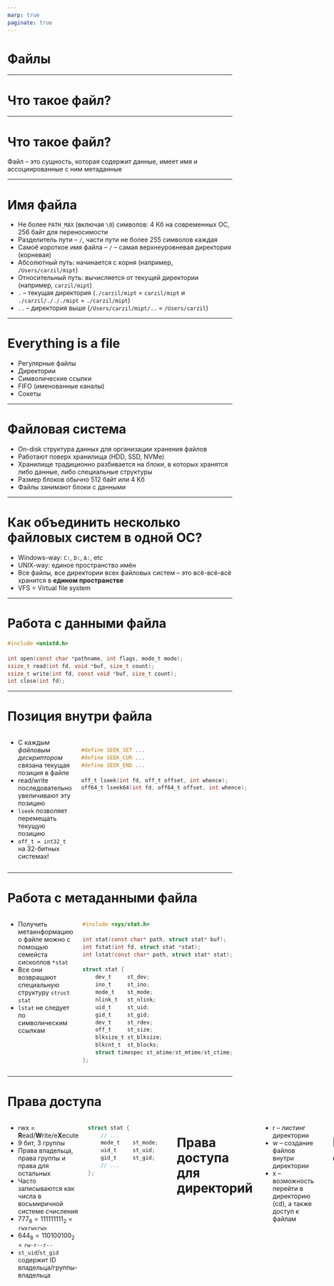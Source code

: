```yaml
---
marp: true
paginate: true
---
```


<style>
img[alt~="center"] {
  display: block;
  margin: 0 auto;
}
.columns {
  display: grid;
  grid-template-columns: repeat(2, minmax(0, 1fr));
  gap: 0.5rem;
}
</style>

# Файлы

---

# Что такое файл?

---

# Что такое файл?
Файл – это сущность, которая содержит данные, имеет имя и ассоциированные с ним метаданные

---

# Имя файла
* Не более `PATH_MAX` (включая `\0`) символов: 4 Кб на современных ОС, 256 байт для переносимости
* Разделитель пути – `/`, части пути не более 255 символов каждая
* Самоё короткое имя файла – `/` – самая верхнеуровневая директория (корневая)
* Абсолютный путь: начинается с корня (например, `/Users/carzil/mipt`)
* Относительный путь: вычисляется от текущей директории (например, `carzil/mipt`)
* `.` – текущая директория (`./carzil/mipt` = `carzil/mipt` и `./carzil/./././mipt` = `./carzil/mipt`)
* `..` – директория выше (`/Users/carzil/mipt/..` = `/Users/carzil`)

---

# Everything is a file
* Регулярные файлы
* Директории
* Символические ссылки
* FIFO (именованные каналы)
* Сокеты

---

# Файловая система
* On-disk структура данных для организации хранения файлов
* Работают поверх хранилища (HDD, SSD, NVMe)
* Хранилище традиционно разбивается на *блоки*, в которых хранятся либо данные, либо специальные структуры
* Размер блоков обычно 512 байт или 4 Кб
* Файлы занимают блоки с данными

---

# Как объединить несколько файловых систем в одной ОС?
* Windows-way: `C:`, `D:`, `A:`, etc
* UNIX-way: единое пространство имён
* Все файлы, все директории всех файловых систем – это всё-всё-всё хранится в **едином пространстве**
* VFS = Virtual file system

---

# Работа с данными файла

```c
#include <unistd.h>

int open(const char *pathname, int flags, mode_t mode);
ssize_t read(int fd, void *buf, size_t count);
ssize_t write(int fd, const void *buf, size_t count);
int close(int fd);
```

---

# Позиция внутри файла
<div class="columns">
<div>

* С каждым _файловым дескриптором_ связана текущая позиция в файле
* read/write последовательно увеличивают эту позицию
* `lseek` позволяет перемещать текущую позицию
* `off_t = int32_t` на 32-битных системах!

</div>
<div>

```c

#define SEEK_SET ...
#define SEEK_CUR ...
#define SEEK_END ...

off_t lseek(int fd, off_t offset, int whence);
off64_t lseek64(int fd, off64_t offset, int whence);
```

</div>
</div>

---

# Работа с метаданными файла
<div class="columns">
<div>

* Получить метаинформацию о файле можно с помощью семейста сисколлов `*stat`
* Все они возвращают специальную структуру `struct stat`
* `lstat` не следует по символическим ссылкам

</div>
<div>

```c
#include <sys/stat.h>

int stat(const char* path, struct stat* buf);
int fstat(int fd, struct stat *stat);
int lstat(const char* path, struct stat* stat);

struct stat {
    dev_t     st_dev;
    ino_t     st_ino;
    mode_t    st_mode;
    nlink_t   st_nlink;
    uid_t     st_uid;
    gid_t     st_gid;
    dev_t     st_rdev;
    off_t     st_size;
    blksize_t st_blksize;
    blkcnt_t  st_blocks;
    struct timespec st_atime/st_mtime/st_ctime;
};
```

</div>
</div>

---

# Права доступа
<div class="columns">
<div>

* rwx = **R**ead/**W**rite/e**X**ecute
* 9 бит, 3 группы
* Права владельца, права группы и права для остальных
* Часто записываются как числа в восьмиричной системе счисления
* $777_8 = 111111111_2$ = `rwxrwxrwx`
* $644_8 = 110100100_2$ = `rw-r--r--`
* `st_uid`/`st_gid` содержит ID владельца/группы-владельца

</div>
<div>

```c
struct stat {
    // ...
    mode_t    st_mode;
    uid_t     st_uid;
    gid_t     st_gid;
    // ...
};
```

</div>

---

# Права доступа для директорий
* r – листинг директории
* w – создание файлов внутри директории
* x – возможность перейти в директорию (cd), а также доступ к файлам

---

# Регулярные файлы
<div class="columns">
<div>

* `S_ISREG(stat.st_mode)`
* Обычные файлы с данными
* Данные хранятся в блоках одинакового размера
* `st_size` содержит точное количество байт внутри файла
* `st_blocks` – количество блоков файла (под блоком подразумевается 512 байтовый блок)
* `st_blksize` – предпочитаемый размер блока для операций
* `st_atime/st_mtime` – последний доступ/модификация

</div>
<div>

```c
struct stat {
    // ...
    mode_t    st_mode;
    off_t     st_size;
    blksize_t st_blksize;
    blkcnt_t  st_blocks;
    struct timespec st_atime/st_mtime;
    // ...
};
```

</div>

---

# Регулярные файлы
Что из этого может быть верно?
* `st_size < st_blocks * 512`
* `st_size == st_blocks * 512`
* `st_size > st_blocks * 512`

---

# Регулярные файлы
* `st_size < st_blocks * 512`: размер файла не кратен размеру блока
* `st_size == st_blocks * 512`: размер файла кратен размеру блока
* `st_size > st_blocks * 512`: в файле есть «дырки» – виртуальные блоки заполненные нулями

---

# Как создать «дырки» в файлах?
<div class="columns">
<div>

* `lseek` + `write`
* `truncate` позволяет только добавлять/удалять байты с конца
* `fallocate` умеет: добавлять произвольное количество нулевых байт в произвольное место, вырезать произвольный диапазон, обнулять произвольный диапазон
* Меняют стуктуры данных на диске, но не сами данные!
* `This is a nonportable, Linux-specific system call.` 🙁

</div>
<div>

```c
int fallocate(int fd, int mode, off_t offset, off_t len);
int truncate(const char *path, off_t length);
int ftruncate(int fd, off_t length);
```

![center height:300px](./fallocate_vs_truncate.png)

</div>
</div>

---

# inode
* У файла может быть много имён, но физически при этом он будет храниться в одной копии
* inode – это _сама сущность файла_, имена файла – «указатели» на неё
* У каждой inode есть собственный ID
* Количество inode огранично внутри одной файловой системы

---

# Директории
<div class="columns">
<div>

* `S_ISDIR(stat.st_mode)`
* Директория представляет собой список _directory entry_ или _dirent_
* Каждая dirent хранит имя файла и inode, на который она указывает
* Специальный API для чтения: обычные `read`/`write` не работают
* Размер `struct dirent` неопределён!

</div>
<div>

```c
struct dirent {
    ino_t          d_ino;
    unsigned short d_reclen;
    unsigned char  d_type;
    char           d_name[];
    // ...
};


DIR* opendir(const char* name);
struct dirent* readdir(DIR* dirp);
void rewinddir(DIR *dirp);
int closedir(DIR *dirp);

int mkdir(const char *pathname, mode_t mode);
int rmdir(const char *pathname);
```

</div>

---

```
$ ls -lah public-basic-2023
total 24
24290740 drwxr-xr-x   9 carzil  staff   288 Sep 11 18:08 .
 3349887 drwxr-xr-x  18 carzil  staff   576 Sep 11 18:12 ..
24290745 drwxr-xr-x  15 carzil  staff   480 Sep 11 18:09 .git
24301574 -rw-r--r--   1 carzil  staff   765 Sep 11 18:08 .gitlab-ci.yml
24301575 drwxr-xr-x   3 carzil  staff    96 Sep 11 18:08 00-intro
24301588 drwxr-xr-x   4 carzil  staff   128 Sep 11 18:08 01-data-representation
24301615 -rw-r--r--   1 carzil  staff  2704 Sep 11 18:08 GUIDE.md
24301616 -rw-r--r--   1 carzil  staff   320 Sep 11 18:08 README.md
24301617 -rw-r--r--   1 carzil  staff     0 Sep 11 18:08 requirements.txt
```

---

# Жёсткие ссылки

<div class="columns">
<div>

* Аналог `std::shared_ptr` для inode
* Существуют только внутри одной файловой системы
* Если количество жёстких ссылок стало равно 0, то inode удаляется
* `stat.st_nlink` хранит количество жёстких ссылок на файл
* Не отдельный файл, а _сущность файловой системы_
* Удаление – `unlink`, перемещение – `rename`

</div>
<div>

```c
struct stat {
    // ...
    nlink_t   st_nlink;
    // ...
};

int link(const char *old, const char *new);
int unlink(const char *name);
int rename(const char *old, const char *new);
```

</div>
</div>

---

# Символические ссылки

* `S_ISLNK(stat.st_mode)`
* Отдельный тип файла
* Аналог `std::weak_ptr` для inode
* Dangling symlinks: ссылаются на файл, которого нет

```c
ssize_t readlink(const char* path, char* buf, size_t sz);
int symlink(const char* target, const char* linkpath);
```

---

![center width:1200px](./vfs.svg)

---

# **Everything** is a file!
* Даже клавиатуры, звуковые карты, последовательные порты, флешки, сетевые карты, диски, видео карты etc
* Все устройства представлены в специальной _псевдо-файловой системе_
* Файлы устройств создаются драйверами внутри ОС
* Символьные и блочные

---

# Символьные устройства (character device)
* `S_ISCHR(stat.st_mode)`
* Устройства, из которых можно последовательно читать
* Звуковая карта, последовательные порты (COM), сетевые карты, etc

# Блочные устройства (block device)
* `S_ISBLK(stat.st_mode)`
* Разбиты на блоки одинакового размера
* Можно прочитать любой блок
* HDD, SSD, NAS, Floppy, etc

---

# Монтирование файловой системы
* Монтирование файловой системы – добавление файловой структуры файловой системы в единую файловую систему (VFS)
* `mount` – системный вызов для монтирования
* `source` – это (обычно) блочное устройство диска (или раздела)
* `target` – это куда нужно примонитировать


```c
int mount(
    const char* source, const char* target,
    const char* filesystemtype, unsigned long mountflags,
    const void* data
);
int umount(const char *target);
```

---

# ext2
* Linux, 1993 год
* Диск разбивается на блоки заданного размера (этот размер блока может быть больше, чем физический размер блока устройства)
* Блоки около начала задают _таблицу inode_ и битовый массив занятых блоков на диск
* Остальные блоки хранят данные
* inode #2 соответствует корневой директории
* Директории представлены в виде простого списка dirent

![center width:800px](./ext2_block_group.svg)

---

![center width:1200px](./ext2_inode.svg)

---

# Проблемы ext2
* Изменение inode требует нескольких записей на диск, которые могут сломаться
* Поиск файла в больших директориях занимает линейное время
* Даже если блоки хранятся последовательно на диске, всё равно нужно выделять под него запись

---

# ext4
* 2006 год
* Де-факто стандартная файловая система для Linux
* _Журналируемая_
* Для больших директорий используется HTree
* extents – «регионы диска»
* Продвинутые алгоритмы аллокации блоков

---

# sysfs и procfs
* «Метафайловые системы»
* Не имеют никаких данных на диске, возвращают информацию напрямую из ядра Linux
* Часто используются, чтобы не добавлять новые сисколлы

---

# procfs
* `/proc/<pid>/status` – содержит информацию о процессе
* `/proc/<pid>/fd/N` – директория, которая содержит символические ссылки на файлы за открытыми файловыми дескрипторами
* `/proc/<pid>/exe` – символическая ссылка на исполняемый файл
* `/proc/<pid>/cwd` – символическая ссылка на рабочую директорию процесса
* `/proc/<pid>/environ` – список environment переменных процесса
* `/proc/<pid>/cmdline` – список аргументов процесса

---

```
$ cat /proc/self/status
Name:	cat
Umask:	0022
State:	R (running)
Pid:	1466
Uid:	0	0	0	0
Gid:	0	0	0	0
FDSize:	256
Groups:	0
VmPeak:	    2344 kB
VmSize:	    2344 kB
VmLck:	       0 kB
VmPin:	       0 kB
VmHWM:	     784 kB
VmRSS:	     784 kB
RssAnon:	      76 kB
RssFile:	     708 kB
RssShmem:	       0 kB
SigPnd:	0000000000000000
SigBlk:	0000000000000000
SigIgn:	0000000000000000
CapInh:	0000000000000000
CapPrm:	00000000a80425fb
CapEff:	00000000a80425fb
CapBnd:	00000000a80425fb
CapAmb:	0000000000000000
Cpus_allowed:	ff
Cpus_allowed_list:	0-7
Mems_allowed:	1
Mems_allowed_list:	0
...
```

---

# FUSE
* Код файловой системы обычно расположен в ядре – это неудобно
* FUSE = file system in userspace
* Все операции с файловой системой проксируются в пользовательский процесс
* Как? Через специальное устройство, конечно! `/dev/fuse`

---

# ありがとう!
